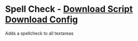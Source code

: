 # Spell Check - [Download Script](https://raw.githubusercontent.com/mwittrien/BetterDiscordAddons/master/PluginsV2/SpellCheck/index.js) [Download Config](https://raw.githubusercontent.com/mwittrien/BetterDiscordAddons/master/PluginsV2/SpellCheck/config.json)

Adds a spellcheck to all textareas
